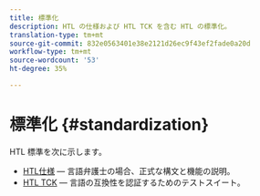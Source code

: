 ```yaml
---
title: 標準化
description: HTL の仕様および HTL TCK を含む HTL の標準化。
translation-type: tm+mt
source-git-commit: 832e0563401e38e2121d26ec9f43ef2fade0a20d
workflow-type: tm+mt
source-wordcount: '53'
ht-degree: 35%

---
```



# 標準化 {#standardization}

HTL 標準を次に示します。

* [HTL仕様](https://github.com/adobe/htl-spec) — 言語弁護士の場合、正式な構文と機能の説明。
* [HTL TCK](https://github.com/adobe/htl-tck) — 言語の互換性を認証するためのテストスイート。

